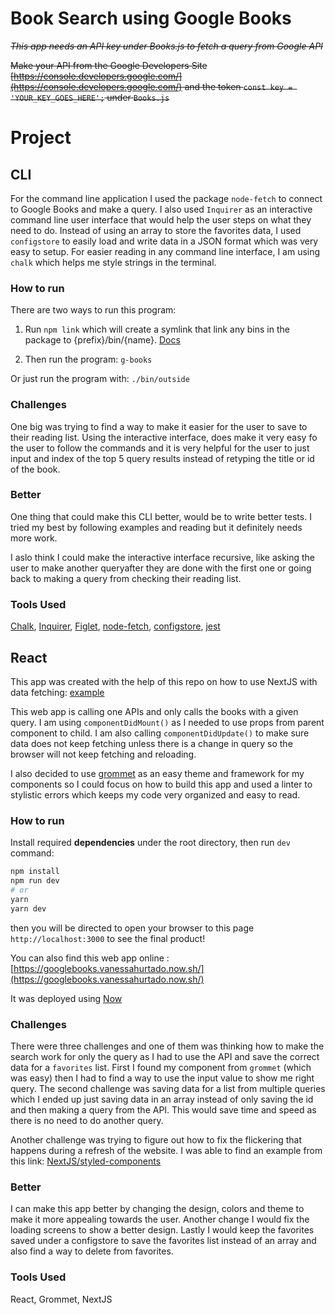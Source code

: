 # Book Search using Google Books

~~_This app needs an API key under Books.js to fetch a query from Google API_~~

~~Make your API from the Google Developers Site [https://console.developers.google.com/](https://console.developers.google.com/) and the token `const key = 'YOUR_KEY_GOES_HERE';` under `Books.js`~~

# Project

## CLI

For the command line application I used the package `node-fetch` to connect to Google Books and make a query. I also used `Inquirer` as an interactive command line user interface that would help the user steps on what they need to do. Instead of using an array to store the favorites data, I used `configstore` to easily load and write data in a JSON format which was very easy to setup. For easier reading in any command line interface, I am using `chalk` which helps me style strings in the terminal.

### How to run

There are two ways to run this program:

1. Run `npm link` which will create a symlink that link any bins in the package to {prefix}/bin/{name}. [Docs](https://docs.npmjs.com/cli/link.html)

2. Then run the program:
   `g-books`

Or just run the program with:
`./bin/outside`

### Challenges

One big was trying to find a way to make it easier for the user to save to their reading list. Using the interactive interface, does make it very easy fo the user to follow the commands and it is very helpful for the user to just input and index of the top 5 query results instead of retyping the title or id of the book.

### Better

One thing that could make this CLI better, would be to write better tests. I tried my best by following examples and reading but it definitely needs more work.

I aslo think I could make the interactive interface recursive, like asking the user to make another queryafter they are done with the first one or going back to making a query from checking their reading list.

### Tools Used

[Chalk](https://github.com/chalk/chalk), [Inquirer](https://github.com/SBoudrias/Inquirer.js/), [Figlet](https://github.com/patorjk/figlet.js), [node-fetch](https://github.com/bitinn/node-fetch), [configstore](https://github.com/yeoman/configstore), [jest](https://jestjs.io/)

## React

This app was created with the help of this repo on how to use NextJS with data fetching: [example](https://github.com/zeit/next.js/tree/canary/examples/data-fetch)

This web app is calling one APIs and only calls the books with a given query.
I am using `componentDidMount()` as I needed to use props from parent component to child. I am also calling `componentDidUpdate()` to make sure data does not keep fetching unless there is a change in query so the browser will not keep fetching and reloading.

I also decided to use [grommet](https://v2.grommet.io/) as an easy theme and framework for my components so I could focus on how to build this app and used a linter to stylistic errors which keeps my code very organized and easy to read.

### How to run

Install required **dependencies** under the root directory, then run `dev` command:

```bash
npm install
npm run dev
# or
yarn
yarn dev
```

then you will be directed to open your browser to this page `http://localhost:3000` to see the final product!

You can also find this web app online : [https://googlebooks.vanessahurtado.now.sh/](https://googlebooks.vanessahurtado.now.sh/)

It was deployed using [Now](https://github.com/zeit/now)

### Challenges

There were three challenges and one of them was thinking how to make the search work for only the query as I had to use the API and save the correct data for a `favorites` list. First I found my component from `grommet` (which was easy) then I had to find a way to use the input value to show me right query.
The second challenge was saving data for a list from multiple queries which I ended up just saving data in an array instead of only saving the id and then making a query from the API. This would save time and speed as there is no need to do another query.

Another challenge was trying to figure out how to fix the flickering that happens during a refresh of the website. I was able to find an example from this link: [NextJS/styled-components](https://github.com/zeit/next.js/tree/canary/examples/with-styled-components)

### Better

I can make this app better by changing the design, colors and theme to make it more appealing towards the user. Another change I would fix the loading screens to show a better design. Lastly I would keep the favorites saved under a configstore to save the favorites list instead of an array and also find a way to delete from favorites.

### Tools Used

React, Grommet, NextJS
